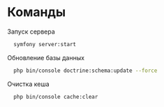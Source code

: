 # Команды

Запуск сервера

```bash
  symfony server:start
```

Обновление базы данных

```bash
  php bin/console doctrine:schema:update --force
```

Очистка кеша

```bash
  php bin/console cache:clear
```
